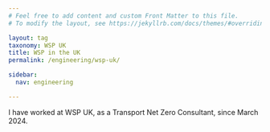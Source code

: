 ```yaml
---
# Feel free to add content and custom Front Matter to this file.
# To modify the layout, see https://jekyllrb.com/docs/themes/#overriding-theme-defaults

layout: tag
taxonomy: WSP UK
title: WSP in the UK
permalink: /engineering/wsp-uk/

sidebar:
  nav: engineering

---
```


I have worked at WSP UK, as a Transport Net Zero Consultant, since March 2024.